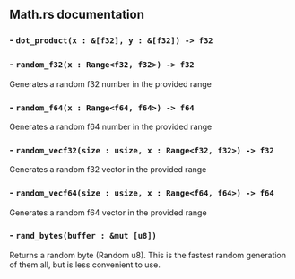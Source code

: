 ## Math.rs documentation



### - `dot_product(x : &[f32], y : &[f32]) -> f32`


### - `random_f32(x : Range<f32, f32>) -> f32`

Generates a random f32 number in the provided range

### - `random_f64(x : Range<f64, f64>) -> f64`

Generates a random f64 number in the provided range

### - `random_vecf32(size : usize, x : Range<f32, f32>) -> f32`

Generates a random f32 vector in the provided range

### - `random_vecf64(size : usize, x : Range<f64, f64>) -> f64`

Generates a random f64 vector in the provided range


### - `rand_bytes(buffer : &mut [u8])`

Returns a random byte (Random u8). This is the fastest random generation of them all, but is less convenient to use.
